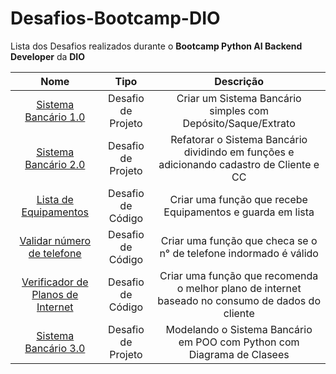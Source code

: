 # Desafios-Bootcamp-DIO
Lista dos Desafios realizados durante o **Bootcamp Python AI Backend Developer** da **DIO**

| Nome   | Tipo       | Descrição                           |
| :----------: | :---------: | :----------------------------------:|
| [Sistema Bancário 1.0](https://github.com/felipetaranto/Desafios-Bootcamp-DIO/blob/main/Sistema%20Banc%C3%A1rio/sistemaBancario.py) | Desafio de Projeto | Criar um Sistema Bancário simples com Depósito/Saque/Extrato |
| [Sistema Bancário 2.0](https://github.com/felipetaranto/Desafios-Bootcamp-DIO/blob/main/Sistema%20Banc%C3%A1rio/sistemaBancario_v2.py) | Desafio de Projeto | Refatorar o Sistema Bancário dividindo em funções e adicionando cadastro de Cliente e CC |
| [Lista de Equipamentos](https://github.com/felipetaranto/Desafios-Bootcamp-DIO/blob/main/Desafios%20de%20C%C3%B3digo/Lista%20de%20Equipamentos.py) | Desafio de Código | Criar uma função que recebe Equipamentos e guarda em lista |
| [Validar número de telefone](https://github.com/felipetaranto/Desafios-Bootcamp-DIO/blob/main/Desafios%20de%20C%C3%B3digo/Validar%20N%C3%BAmero%20de%20Telefone.py) | Desafio de Código | Criar uma função que checa se o n° de telefone indormado é válido |
| [Verificador de Planos de Internet](https://github.com/felipetaranto/Desafios-Bootcamp-DIO/blob/main/Desafios%20de%20C%C3%B3digo/Verificador%20de%20Planos%20de%20Internet.py) | Desafio de Código | Criar uma função que recomenda o melhor plano de internet baseado no consumo de dados do cliente |
| [Sistema Bancário 3.0](https://github.com/felipetaranto/Desafios-Bootcamp-DIO/tree/main/Sistema%20Banc%C3%A1rio) | Desafio de Projeto |  Modelando o Sistema Bancário em POO com Python com Diagrama de Clasees |
